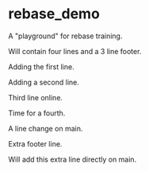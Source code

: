 # rebase_demo

A "playground" for rebase training.

Will contain four lines and a 3 line footer.

Adding the first line.

Adding a second line.

Third line online.

Time for a fourth.

A line change on main.

Extra footer line.

Will add this extra line directly on main.
